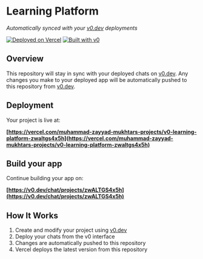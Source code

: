 # Learning Platform

*Automatically synced with your [v0.dev](https://v0.dev) deployments*

[![Deployed on Vercel](https://img.shields.io/badge/Deployed%20on-Vercel-black?style=for-the-badge&logo=vercel)](https://vercel.com/muhammad-zayyad-mukhtars-projects/v0-learning-platform-zwaltgs4x5h)
[![Built with v0](https://img.shields.io/badge/Built%20with-v0.dev-black?style=for-the-badge)](https://v0.dev/chat/projects/zwALTGS4x5h)

## Overview

This repository will stay in sync with your deployed chats on [v0.dev](https://v0.dev).
Any changes you make to your deployed app will be automatically pushed to this repository from [v0.dev](https://v0.dev).

## Deployment

Your project is live at:

**[https://vercel.com/muhammad-zayyad-mukhtars-projects/v0-learning-platform-zwaltgs4x5h](https://vercel.com/muhammad-zayyad-mukhtars-projects/v0-learning-platform-zwaltgs4x5h)**

## Build your app

Continue building your app on:

**[https://v0.dev/chat/projects/zwALTGS4x5h](https://v0.dev/chat/projects/zwALTGS4x5h)**

## How It Works

1. Create and modify your project using [v0.dev](https://v0.dev)
2. Deploy your chats from the v0 interface
3. Changes are automatically pushed to this repository
4. Vercel deploys the latest version from this repository